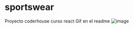 # sportswear
Proyecto coderhouse curso react
Gif en el readme
![image](public/assets/Animation.gif)
